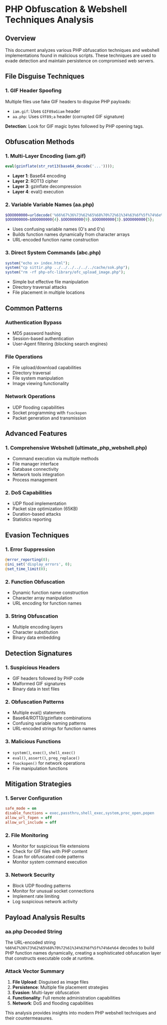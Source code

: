 # PHP Obfuscation & Webshell Techniques Analysis

## Overview
This document analyzes various PHP obfuscation techniques and webshell implementations found in malicious scripts. These techniques are used to evade detection and maintain persistence on compromised web servers.

## File Disguise Techniques

### 1. GIF Header Spoofing
Multiple files use fake GIF headers to disguise PHP payloads:
- `iam.gif`: Uses `GIF89aGiam` header
- `aa.php`: Uses `GÝF89;a` header (corrupted GIF signature)

**Detection**: Look for GIF magic bytes followed by PHP opening tags.

## Obfuscation Methods

### 1. Multi-Layer Encoding (iam.gif)
```php
eval(gzinflate(str_rot13(base64_decode('...'))));
```
- **Layer 1**: Base64 encoding
- **Layer 2**: ROT13 cipher
- **Layer 3**: gzinflate decompression
- **Layer 4**: eval() execution

### 2. Variable Variable Names (aa.php)
```php
$OOO000000=urldecode('%66%67%36%73%62%65%68%70%72%61%34%63%6f%5f%74%6e%64');
$OOO0000O0=$OOO000000{4}.$OOO000000{9}.$OOO000000{3}.$OOO000000{5};
```
- Uses confusing variable names (O's and 0's)
- Builds function names dynamically from character arrays
- URL-encoded function name construction

### 3. Direct System Commands (abc.php)
```php
system("echo x> index.html");
system("cp sittir.php ../../../../../../cache/sok.php");
system("rm -rf php-ofc-library/ofc_upload_image.php");
```
- Simple but effective file manipulation
- Directory traversal attacks
- File placement in multiple locations

## Common Patterns

### Authentication Bypass
- MD5 password hashing
- Session-based authentication
- User-Agent filtering (blocking search engines)

### File Operations
- File upload/download capabilities
- Directory traversal
- File system manipulation
- Image viewing functionality

### Network Operations
- UDP flooding capabilities
- Socket programming with `fsockopen`
- Packet generation and transmission

## Advanced Features

### 1. Comprehensive Webshell (ultimate_php_webshell.php)
- Command execution via multiple methods
- File manager interface
- Database connectivity
- Network tools integration
- Process management

### 2. DoS Capabilities
- UDP flood implementation
- Packet size optimization (65KB)
- Duration-based attacks
- Statistics reporting

## Evasion Techniques

### 1. Error Suppression
```php
@error_reporting(0);
@ini_set('display_errors', 0);
@set_time_limit(0);
```

### 2. Function Obfuscation
- Dynamic function name construction
- Character array manipulation
- URL encoding for function names

### 3. String Obfuscation
- Multiple encoding layers
- Character substitution
- Binary data embedding

## Detection Signatures

### 1. Suspicious Headers
- GIF headers followed by PHP code
- Malformed GIF signatures
- Binary data in text files

### 2. Obfuscation Patterns
- Multiple eval() statements
- Base64/ROT13/gzinflate combinations
- Confusing variable naming patterns
- URL-encoded strings for function names

### 3. Malicious Functions
- `system()`, `exec()`, `shell_exec()`
- `eval()`, `assert()`, `preg_replace()`
- `fsockopen()` for network operations
- File manipulation functions

## Mitigation Strategies

### 1. Server Configuration
```ini
safe_mode = on
disable_functions = exec,passthru,shell_exec,system,proc_open,popen
allow_url_fopen = off
allow_url_include = off
```

### 2. File Monitoring
- Monitor for suspicious file extensions
- Check for GIF files with PHP content
- Scan for obfuscated code patterns
- Monitor system command execution

### 3. Network Security
- Block UDP flooding patterns
- Monitor for unusual socket connections
- Implement rate limiting
- Log suspicious network activity

## Payload Analysis Results

### aa.php Decoded String
The URL-encoded string `%66%67%36%73%62%65%68%70%72%61%34%63%6f%5f%74%6e%64` decodes to build PHP function names dynamically, creating a sophisticated obfuscation layer that constructs executable code at runtime.

### Attack Vector Summary
1. **File Upload**: Disguised as image files
2. **Persistence**: Multiple file placement strategies
3. **Evasion**: Multi-layer obfuscation
4. **Functionality**: Full remote administration capabilities
5. **Network**: DoS and flooding capabilities

This analysis provides insights into modern PHP webshell techniques and their countermeasures.